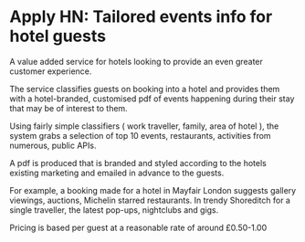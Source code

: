# Apply HN: Tailored events info for hotel guests

A value added service for hotels looking to provide an even greater customer experience.<p>The service classifies guests on booking into a hotel and provides them with a hotel-branded, customised pdf of events happening during their stay that may be of interest to them.<p>Using fairly simple classifiers ( work traveller, family, area of hotel ), the system grabs a selection of top 10 events, restaurants, activities from numerous, public APIs.<p>A pdf is produced that is branded and styled according to the hotels existing marketing and emailed in advance to the guests.<p>For example, a booking made for a hotel in Mayfair London suggests gallery viewings, auctions, Michelin starred restaurants. In trendy Shoreditch for a single traveller, the latest pop-ups, nightclubs and gigs.<p>Pricing is based per guest at a reasonable rate of around £0.50-1.00
